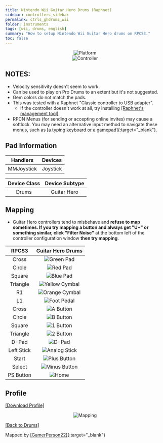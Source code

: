 ```yaml
---
title: Nintendo Wii Guitar Hero Drums (Raphnet)
sidebar: controllers_sidebar
permalink: ctrls_ghdrums_wii
folder: instruments
tags: [wii, drums, english]
summary: "How to setup Nintendo Wii Guitar Hero drums on RPCS3."
toc: false
---
```


<div align="center"> <img src="https://rb3pc.milohax.org/images/instruments/plat/wii.png" alt="Platform" title="Platform"></div>

<div align="center"> <img src="https://rb3pc.milohax.org/images/instruments/cont/ghdrmscontroller.png" alt="Controller" title="Controller"></div>

## NOTES:

* Velocity sensitivity doesn't seem to work.
* Can be used to play on Pro Drums to an extent but it's not suggested.
* Gem colors do not match the pads.
* This was tested with a Raphnet "Classic controller to USB adapter".
	* If the controller doesn't work at all, try installing [[Raphnet's management tool]](https://www.raphnet-tech.com/products/adapter_manager/index.php).
* RPCN Menus (for sending or accepting online invites) may cause a softlock. You may need an alternative input method to navigate these menus, such as [[a typing keyboard or a gamepad]](https://rb3pc.milohax.org/ctrls_pads){:target="_blank"}.

## Pad Information

| Handlers | Devices |
|:------------------:|:---------------------:|
| MMJoystick | Joystick |

| Device Class | Device Subtype |
|:------------------:|:---------------------:|
| Drums | Guitar Hero |

## Mapping

* Guitar Hero controllers tend to misbehave and **refuse to map sometimes. If you try mapping a button and always get "U+" or something similar, click "Filter Noise"** at the bottom left of the controller configuration window **then try mapping**.

| **RPCS3** | **Guitar Hero Drums** |
|:--------:|:-----------------:|
| Cross | ![Green Pad](https://rb3pc.milohax.org/images/btns/drms/gh/gp.png "Green Pad") |
| Circle | ![Red Pad](https://rb3pc.milohax.org/images/btns/drms/gh/rp.png "Red Pad") |
| Square | ![Blue Pad](https://rb3pc.milohax.org/images/btns/drms/gh/bp.png "Blue Pad") |
| Triangle | ![Yellow Cymbal](https://rb3pc.milohax.org/images/btns/drms/gh/yc.png "Yellow Cymbal") |
| R1 | ![Orange Cymbal](https://rb3pc.milohax.org/images/btns/drms/gh/oc.png "Orange Cymbal") |
| L1 | ![Foot Pedal](https://rb3pc.milohax.org/images/btns/drms/gh/kp.png "Foot Pedal") |
| Cross | ![A Button](https://rb3pc.milohax.org/images/btns/ctrls/wii/a.png "A Button") |
| Circle | ![B Button](https://rb3pc.milohax.org/images/btns/ctrls/wii/b.png "B Button") |
| Square | ![1 Button](https://rb3pc.milohax.org/images/btns/ctrls/wii/1.png "1 Button") |
| Triangle | ![2 Button](https://rb3pc.milohax.org/images/btns/ctrls/wii/2.png "2 Button") |
| D-Pad | ![D-Pad](https://rb3pc.milohax.org/images/btns/ctrls/wii/dpad.png "D-Pad") |
| Left Stick | ![Analog Stick](https://rb3pc.milohax.org/images/btns/ctrls/wii/ls.png "Analog Stick") |
| Start | ![Plus Button](https://rb3pc.milohax.org/images/btns/ctrls/wii/plu.png "Plus Button") |
| Select | ![Minus Button](https://rb3pc.milohax.org/images/btns/ctrls/wii/min.png "Minus Button") |
| PS Button | ![Home](https://rb3pc.milohax.org/images/btns/ctrls/wii/home.png "Home") |

## Profile

[[Download Profile]](https://github.com/hmxmilohax/rb3-pc/raw/refs/heads/main/downloads/instrument-repo/Wii%20Guitar%20Hero%20Drums.7z)

<div align="center"> <img src="https://rb3pc.milohax.org/images/instruments/maps/drmswiighmapping.png" alt="Mapping" title="Mapping"></div>

[[Back to Drums]](https://rb3pc.milohax.org/ctrls_drums)

Mapped by [[GamerPerson22]](https://www.youtube.com/channel/UCC5SlXPlnlGwBG7w6mvfx8g){:target="_blank"}